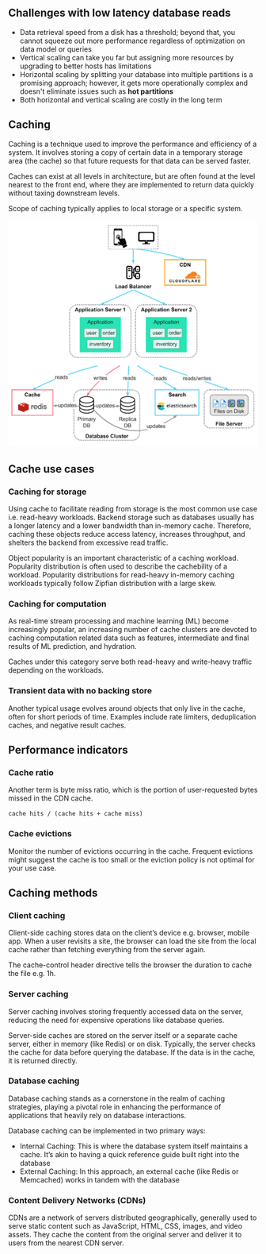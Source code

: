 ## Challenges with low latency database reads

- Data retrieval speed from a disk has a threshold; beyond that, you cannot squeeze out more performance regardless of optimization on data model or queries
- Vertical scaling can take you far but assigning more resources by upgrading to better hosts has limitations
- Horizontal scaling by splitting your database into multiple partitions is a promising approach; however, it gets more operationally complex and doesn't eliminate issues such as **hot partitions**
- Both horizontal and vertical scaling are costly in the long term

## Caching

Caching is a technique used to improve the performance and efficiency of a system. It involves storing a copy of certain data in a temporary storage area (the cache) so that future requests for that data can be served faster.

Caches can exist at all levels in architecture, but are often found at the level nearest to the front end, where they are implemented to return data quickly without taxing downstream levels.

Scope of caching typically applies to local storage or a specific system.

<img src="./assets/caching.png">

## Cache use cases

### Caching for storage

Using cache to facilitate reading from storage is the most common use case i.e. read-heavy workloads. Backend storage such as databases usually has a longer latency and a lower bandwidth than in-memory cache. Therefore, caching these objects reduce access latency, increases throughput, and shelters the backend from excessive read traffic.

Object popularity is an important characteristic of a caching workload. Popularity distribution is often used to describe the cachebility of a workload. Popularity distributions for read-heavy in-memory caching workloads typically follow Zipfian distribution with a large skew.

### Caching for computation

As real-time stream processing and machine learning (ML) become increasingly popular, an increasing number of cache clusters are devoted to caching computation related data such as features, intermediate and final results of ML prediction, and hydration.

Caches under this category serve both read-heavy and write-heavy traffic depending on the workloads.

### Transient data with no backing store

Another typical usage evolves around objects that only live in the cache, often for short periods of time. Examples include rate limiters, deduplication caches, and negative result caches.

## Performance indicators

### Cache ratio

Another term is byte miss ratio, which is the portion of user-requested bytes missed in the CDN cache.

```
cache hits / (cache hits + cache miss)
```

### Cache evictions

Monitor the number of evictions occurring in the cache. Frequent evictions might suggest the cache is too small or the eviction policy is not optimal for your use case.

## Caching methods

### Client caching

Client-side caching stores data on the client’s device e.g. browser, mobile app. When a user revisits a site, the browser can load the site from the local cache rather than fetching everything from the server again.

The cache-control header directive tells the browser the duration to cache the file e.g. 1h.

### Server caching

Server caching involves storing frequently accessed data on the server, reducing the need for expensive operations like database queries.

Server-side caches are stored on the server itself or a separate cache server, either in memory (like Redis) or on disk. Typically, the server checks the cache for data before querying the database. If the data is in the cache, it is returned directly.

### Database caching

Database caching stands as a cornerstone in the realm of caching strategies, playing a pivotal role in enhancing the performance of applications that heavily rely on database interactions.

Database caching can be implemented in two primary ways:

- Internal Caching: This is where the database system itself maintains a cache. It’s akin to having a quick reference guide built right into the database
- External Caching: In this approach, an external cache (like Redis or Memcached) works in tandem with the database

### Content Delivery Networks (CDNs)

CDNs are a network of servers distributed geographically, generally used to serve static content such as JavaScript, HTML, CSS, images, and video assets. They cache the content from the original server and deliver it to users from the nearest CDN server.
